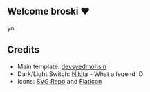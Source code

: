 ## Welcome broski ❤️

yo.

## Credits

- Main template: [devsyedmohsin](https://github.com/devsyedmohsin/portfolio-template)
- Dark/Light Switch: [Nikita](https://codepen.io/lgmus/full/gOBoZyd) - What a legend :D
- Icons: [SVG Repo](https://www.svgrepo.com/) and [Flaticon](https://www.flaticon.com/)
